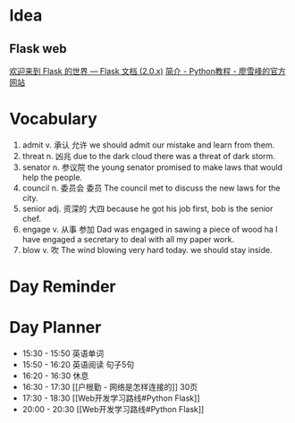 

# Idea

## Flask web 

[欢迎来到 Flask 的世界 — Flask 文档 (2.0.x)](https://flask.palletsprojects.com/zh-cn/main/)
[简介 - Python教程 - 廖雪峰的官方网站](https://liaoxuefeng.com/books/python/introduction/index.html)

# Vocabulary

1. admit v. 承认 允许
   we should admit our mistake and learn from them.
2. threat n. 凶兆 
   due to the dark cloud there was a threat of dark storm.
3. senator n. 参议院
   the young senator promised to make laws that would help the people. 
4. council n. 委员会 委员
   The council met to discuss the new laws for the city.
5. senior adj. 资深的 大四
   because he got his job first, bob is the senior chef.
6. engage v. 从事 参加
   Dad was engaged in sawing a piece of wood ha
   I have engaged a secretary to deal with all my paper work.
7. blow v. 吹 
   The wind blowing very hard today. we should stay inside.
   
   

# Day Reminder



# Day Planner

- 15:30 - 15:50 英语单词 
- 15:50 - 16:20 英语阅读 句子5句
- 16:20 - 16:30 休息
- 16:30 - 17:30 [[户根勤 - 网络是怎样连接的]] 30页
- 17:30 - 18:30 [[Web开发学习路线#Python Flask]]
- 20:00 - 20:30 [[Web开发学习路线#Python Flask]]
